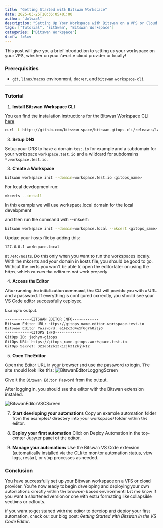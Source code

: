 ```yaml
---
title: "Getting Started with Bitswan Workspace"
date: 2025-03-25T10:36:05+01:00
author: "dolezal"
description: "Setting Up Your Workspace with Bitswan on a VPS or Cloud Provider"
tags: ["Tutorial", "BitSwan", "Bitswan Workspace"]
categories: ["Bitswan Workspace"]
draft: false
---
```


This post will give you a brief introduction to setting up your workspace on your VPS, whether on your favorite cloud provider or locally!
### Prerequisities

- `git`, `linux/macos` environment, `docker`, and `bitswan-workspace-cli`

---

### Tutorial

1. **Install Bitswan Workspace CLI**

You can find the installation instructions for the Bitswan Workspace CLI [here](https://github.com/bitswan-space/bitswan-workspaces)

```bash
curl -L https://github.com/bitswan-space/bitswan-gitops-cli/releases/latest/download/bitswan-gitops-cli_Linux_x86_64.tar.gz | tar -xz
```

3. **Setup DNS**

Setup your DNS to have a domain `test.io` for example and a subdomain for your workspace `workspace.test.io` and a wildcard for subdomains `*.workspace.test.io`.

3. **Create a Workspace**

```bash
bitswan workspace init --domain=workspace.test.io <gitops_name>
```

For local development run:

```bash
mkcerts --install
```

In this example we will use workspace.local domain for the local development

and then run the command with --mkcert:

```bash
bitswan workspace init --domain=workspace.local --mkcert <gitops_name>
```

Update your hosts file by adding this:

```bash
127.0.0.1 workspace.local
```
at `/etc/hosts`. Do this only when you want to run the workspaces locally. With the mkcerts and your domain in hosts file, you should be good to go. Without the certs you won't be able to open the editor later on using the https, which causes the editor to not work properly.

4. **Access the Editor**

After running the initialization command, the CLI will provide you with a URL and a password. If everything is configured correctly, you should see your VS Code editor successfully deployed.

Example output:
```bash
------------BITSWAN EDITOR INFO------------
Bitswan Editor URL: https://gitops_name-editor.workspace.test.io
Bitswan Editor Password: a1b2c3d4e5f6g7h8i9j0
------------GITOPS INFO------------
GitOps ID: jachym-gitops
GitOps URL: https://gitops_name-gitops.workspace.test.io
GitOps Secret: 321ab12b13k12jk312kjjk12
```

5. **Open The Editor**

Open the Editor URL in your browser and use the password to login. The site should look like this:
![BitswanEditorLoggingScreen](/devblog/images/webforms/login_page.png)

Give it the `Bitswan Editor Pasword` from the output.

After logging in, you should see the editor with the Bitswan extension installed.

![BitswanEditorVSCScreen](/devblog/images/webforms/vsc_page.png)

7. **Start developing your automations**
Copy an example automation folder from the examples/ directory into your workspace/ folder within the editor.

8. **Deploy your first automation**
Click on Deploy Automation in the top-center Jupyter panel of the editor.

9. **Manage your automations**
Use the Bitswan VS Code extension (automatically installed via the CLI) to monitor automation status, view logs, restart, or stop processes as needed.

### Conclusion
You have successfully set up your Bitswan workspace on a VPS or cloud provider. You're now ready to begin developing and deploying your own automations directly within the browser-based environment! Let me know if you want a shortened version or one with extra formatting like collapsible sections or callouts.


If you want to get started with the editor to develop and deploy your first automation, check out our blog post: *Getting Started with Bitswan in the VS Code Editor*.
